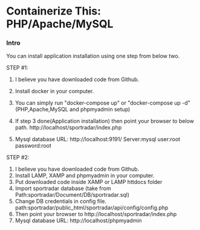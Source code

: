 Containerize This: PHP/Apache/MySQL
===================================

### Intro

You can install application installation using one step from below two.

STEP #1:

1) I believe you have downloaded code from Github.
2) Install docker in your computer.
3) You can simply run  "docker-compose up" or "docker-compose up -d" (PHP,Apache,MySQL and phpmyadmin setup)
4) If step 3 done(Application installation) then point your browser to below path.
http://localhost/sportradar/index.php

4) Mysql database
URL: http://localhost:9191/
  Server:mysql
  user:root
  password:root


STEP #2:

1) I believe you have downloaded code from Github.
2) Install LAMP, XAMP and phpmyadmin in your computer.
3) Put downloaded code inside XAMP or LAMP httdocs folder
4) Import sportradar database (take from Path:sportradar/Document/DB/sportradar.sql)
5) Change DB credentials in config file. path:sportradar/public_html/sportradar/api/config/config.php
5) Then point your browser to http://localhost/sportradar/index.php
4) Mysql database
   URL: http://localhost/phpmyadmin
